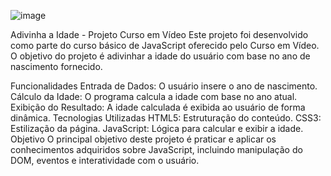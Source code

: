 ![image](https://github.com/user-attachments/assets/81fabd70-391a-4ba0-a27e-a57688900d34)



Adivinha a Idade - Projeto Curso em Vídeo
Este projeto foi desenvolvido como parte do curso básico de JavaScript oferecido pelo Curso em Vídeo. O objetivo do projeto é adivinhar a idade do usuário com base no ano de nascimento fornecido.

Funcionalidades
Entrada de Dados: O usuário insere o ano de nascimento.
Cálculo da Idade: O programa calcula a idade com base no ano atual.
Exibição do Resultado: A idade calculada é exibida ao usuário de forma dinâmica.
Tecnologias Utilizadas
HTML5: Estruturação do conteúdo.
CSS3: Estilização da página.
JavaScript: Lógica para calcular e exibir a idade.
Objetivo
O principal objetivo deste projeto é praticar e aplicar os conhecimentos adquiridos sobre JavaScript, incluindo manipulação do DOM, eventos e interatividade com o usuário.
